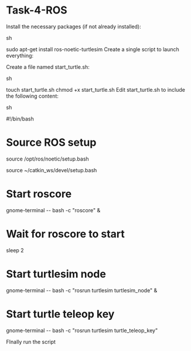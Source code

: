 # Task-4-ROS
Install the necessary packages (if not already installed):

sh

sudo apt-get install ros-noetic-turtlesim
Create a single script to launch everything:

Create a file named start_turtle.sh:

sh

touch start_turtle.sh
chmod +x start_turtle.sh
Edit start_turtle.sh to include the following content:

sh

#!/bin/bash
# Source ROS setup

source /opt/ros/noetic/setup.bash

source ~/catkin_ws/devel/setup.bash


# Start roscore

gnome-terminal -- bash -c "roscore" &


# Wait for roscore to start

sleep 2

# Start turtlesim node

gnome-terminal -- bash -c "rosrun turtlesim turtlesim_node" &


# Start turtle teleop key

gnome-terminal -- bash -c "rosrun turtlesim turtle_teleop_key"

FInally run the script




